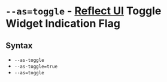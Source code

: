 # `--as=toggle` - [Reflect UI](https://reflect-ui.com) Toggle Widget Indication Flag

## Syntax

- `--as-toggle`
- `--as-toggle=true`
- `--as=toggle`
